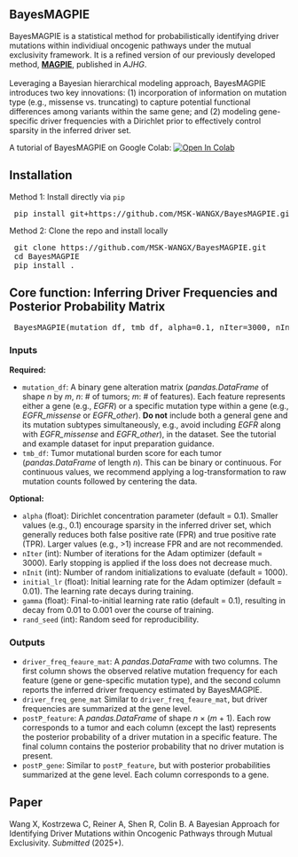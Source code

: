 ## BayesMAGPIE

BayesMAGPIE is a statistical method for probabilistically identifying driver mutations within individiual oncogenic pathways under the mutual exclusivity framework. It is a refined version of our previously developed method, [**MAGPIE**](https://www.cell.com/ajhg/fulltext/S0002-9297(23)00441-X), published in *AJHG*. 
<br><br>Leveraging a Bayesian hierarchical modeling approach, BayesMAGPIE introduces two key innovations: (1) incorporation of information on mutation type (e.g., missense vs. truncating) to capture potential functional differences among variants within the same gene; and (2) modeling gene-specific driver frequencies with a Dirichlet prior to effectively control sparsity in the inferred driver set.

A tutorial of BayesMAGPIE on Google Colab: <a 
				       href="https://colab.research.google.com/drive/1ozZQ5wAZfWK3i8cazJ003nfelLR7EMzw?usp=sharing">
  	<img src="https://colab.research.google.com/assets/colab-badge.svg" alt="Open In Colab"/>
	</a>
	

## Installation

Method 1: Install directly via `pip`
<pre> pip install git+https://github.com/MSK-WANGX/BayesMAGPIE.git </pre>

Method 2: Clone the repo and install locally
<pre> git clone https://github.com/MSK-WANGX/BayesMAGPIE.git <br> cd BayesMAGPIE <br> pip install . </pre>


## Core function: Inferring Driver Frequencies and Posterior Probability Matrix

<pre> BayesMAGPIE(mutation_df, tmb_df, alpha=0.1, nIter=3000, nInit=1000, initial_lr=0.01, gamma=0.1, rand_seed=2025)</pre>

### Inputs
**Required:**
- `mutation_df`: A binary gene alteration matrix (*pandas.DataFrame* of shape *n* by *m*, *n*: # of tumors; *m*: # of features). Each feature represents either a gene (e.g., *EGFR*) or a specific mutation type within a gene (e.g., *EGFR_missense* or *EGFR_other*). **Do not** include both a general gene and its mutation subtypes simultaneously, e.g., avoid including *EGFR* along with *EGFR_missense* and *EGFR_other*), in the dataset. See the tutorial and example dataset for input preparation guidance.
- `tmb_df`: Tumor mutational burden score for each tumor (*pandas.DataFrame* of length *n*). This can be binary or continuous. For continuous values, we recommend applying a log-transformation to raw mutation counts followed by centering the data.

**Optional:**
- `alpha` (float): Dirichlet concentration parameter (default = 0.1). Smaller values (e.g., 0.1) encourage sparsity in the inferred driver set, which generally reduces both false positive rate (FPR) and true positive rate (TPR). Larger values (e.g., >1) increase FPR and are not recommended.
- `nIter` (int): Number of iterations for the Adam optimizer (default = 3000). Early stopping is applied if the loss does not decrease much.
- `nInit` (int): Number of random initializations to evaluate (default = 1000).
- `initial_lr` (float): Initial learning rate for the Adam optimizer (default = 0.01). The learning rate decays during training.
- `gamma` (float): Final-to-initial learning rate ratio (default = 0.1), resulting in decay from 0.01 to 0.001 over the course of training.
- `rand_seed` (int): Random seed for reproducibility.

### Outputs
- `driver_freq_feaure_mat`: A *pandas.DataFrame* with two columns. The first column shows the observed relative mutation frequency for each feature (gene or gene-specific mutation type), and the second column reports the inferred driver frequency estimated by BayesMAGPIE.
- `driver_freq_gene_mat` Similar to `driver_freq_feaure_mat`, but driver frequencies are summarized at the gene level.
- `postP_feature`: A *pandas.DataFrame* of shape *n* × (*m* + 1). Each row corresponds to a tumor and each column (except the last) represents the posterior probability of a driver mutation in a specific feature. The final column contains the posterior probability that no driver mutation is present.
- `postP_gene`: Similar to `postP_feature`, but with posterior probabilities summarized at the gene level. Each column corresponds to a gene.

## Paper
Wang X, Kostrzewa C, Reiner A, Shen R, Colin B. A Bayesian Approach for Identifying Driver Mutations within Oncogenic Pathways through Mutual Exclusivity. *Submitted* (2025+).
